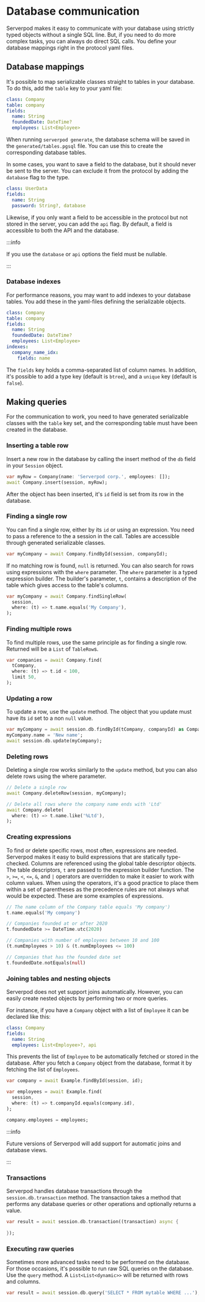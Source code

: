 # Database communication
Serverpod makes it easy to communicate with your database using strictly typed objects without a single SQL line. But, if you need to do more complex tasks, you can always do direct SQL calls. You define your database mappings right in the protocol yaml files.

## Database mappings
It's possible to map serializable classes straight to tables in your database. To do this, add the `table` key to your yaml file:

```yaml
class: Company
table: company
fields:
  name: String
  foundedDate: DateTime?
  employees: List<Employee>
```

When running `serverpod generate`, the database schema will be saved in the `generated/tables.pgsql` file. You can use this to create the corresponding database tables.

In some cases, you want to save a field to the database, but it should never be sent to the server. You can exclude it from the protocol by adding the `database` flag to the type.

```yaml
class: UserData
fields:
  name: String
  password: String?, database
```

Likewise, if you only want a field to be accessible in the protocol but not stored in the server, you can add the `api` flag. By default, a field is accessible to both the API and the database.

:::info

If you use the `database` or `api` options the field must be nullable.

:::

### Database indexes
For performance reasons, you may want to add indexes to your database tables. You add these in the yaml-files defining the serializable objects.

```yaml
class: Company
table: company
fields:
  name: String
  foundedDate: DateTime?
  employees: List<Employee>
indexes:
  company_name_idx:
    fields: name
```

The `fields` key holds a comma-separated list of column names. In addition, it's possible to add a type key (default is `btree`), and a `unique` key (default is `false`).

## Making queries
For the communication to work, you need to have generated serializable classes with the `table` key set, and the corresponding table must have been created in the database.

### Inserting a table row
Insert a new row in the database by calling the insert method of the `db` field in your `Session` object.

```dart
var myRow = Company(name: 'Serverpod corp.', employees: []);
await Company.insert(session, myRow);
```

After the object has been inserted, it's `id` field is set from its row in the database.

### Finding a single row
You can find a single row, either by its `id` or using an expression. You need to pass a reference to the a session in the call. Tables are accessible through generated serializable classes.

```dart
var myCompany = await Company.findById(session, companyId);
```

If no matching row is found, `null` is returned. You can also search for rows using expressions with the `where` parameter. The `where` parameter is a typed expression builder. The builder's parameter, `t`, contains a description of the table which gives access to the table's columns.

```dart
var myCompany = await Company.findSingleRow(
  session,
  where: (t) => t.name.equals('My Company'),
);
```

### Finding multiple rows
To find multiple rows, use the same principle as for finding a single row. Returned will be a `List` of `TableRow`s.

```dart
var companies = await Company.find(
  tCompany,
  where: (t) => t.id < 100,
  limit 50,
);
```
### Updating a row
To update a row, use the `update` method. The object that you update must have its `id` set to a non `null` value.

```dart
var myCompany = await session.db.findById(tCompany, companyId) as Company?;
myCompany.name = 'New name';
await session.db.update(myCompany);
```

### Deleting rows
Deleting a single row works similarly to the `update` method, but you can also delete rows using the where parameter.

```dart
// Delete a single row
await Company.deleteRow(session, myCompany);

// Delete all rows where the company name ends with 'Ltd'
await Company.delete(
  where: (t) => t.name.like('%Ltd'),
);
```

### Creating expressions
To find or delete specific rows, most often, expressions are needed. Serverpod makes it easy to build expressions that are statically type-checked. Columns are referenced using the global table descriptor objects. The table descriptors, `t` are passed to the expression builder function. The `>`, `>=`, `<`, `<=`, `&`, and `|` operators are overridden to make it easier to work with column values. When using the operators, it's a good practice to place them within a set of parentheses as the precedence rules are not always what would be expected. These are some examples of expressions.

```dart
// The name column of the Company table equals 'My company')
t.name.equals('My company')

// Companies founded at or after 2020
t.foundedDate >= DateTime.utc(2020)

// Companies with number of employees between 10 and 100
(t.numEmployees > 10) & (t.numEmployees <= 100)

// Companies that has the founded date set
t.foundedDate.notEquals(null)
```

### Joining tables and nesting objects
Serverpod does not yet support joins automatically. However, you can easily create nested objects by performing two or more queries.

For instance, if you have a `Company` object with a list of `Employee` it can be declared like this:

```yaml
class: Company
fields:
  name: String
  employees: List<Employee>?, api
```

This prevents the list of `Employee` to be automatically fetched or stored in the database. After you fetch a `Company` object from the database, format it by fetching the list of `Employees`.

```dart
var company = await Example.findById(session, id);

var employees = await Example.find(
  session,
  where: (t) => t.companyId.equals(company.id),
);

company.employees = employees;
```

:::info

Future versions of Serverpod will add support for automatic joins and database views.

:::

### Transactions
Serverpod handles database transactions through the `session.db.transaction` method. The transaction takes a method that performs any database queries or other operations and optionally returns a value.

```dart
var result = await session.db.transaction((transaction) async {
  
});
```

### Executing raw queries
Sometimes more advanced tasks need to be performed on the database. For those occasions, it's possible to run raw SQL queries on the database. Use the `query` method. A `List<List<dynamic>>` will be returned with rows and columns.

```dart
var result = await session.db.query('SELECT * FROM mytable WHERE ...');
```

